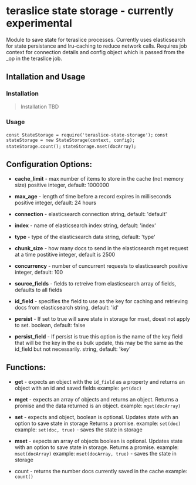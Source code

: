 # teraslice state storage - currently experimental

Module to save state for teraslice processes.  Currently uses elasticsearch for
state persistance and lru-caching to reduce network calls.  Requires job context
for connection details and config object which is passed from the _op in the
teraslice job.

## Intallation and Usage
### Installation
> Installation TBD
### Usage
`const StateStorage = require('teraslice-state-storage');`
`const stateStorage = new StateStorage(context, config);`
`stateStorage.count();`
`stateStorage.mset(docArray);`

## Configuration Options:
  * __cache_limit__ - max number of items to store in the cache (not memory
    size)
    positive integer, default: 1000000

  * __max_age__ - length of time before a record expires in milliseconds
    positive integer, default: 24 hours

  * __connection__ - elasticsearch connection
    string, default: 'default'

  * __index__ - name of elasticsearch index
    string, default: 'index'

  * __type__ - type of the elasticsearch data string, default: 'type'

  * __chunk_size__ - how many docs to send in the elasticsearch mget request at
    a time
    postitive integer, default is 2500

  * __concurrency__ - number of cuncurrent requests to elasticsearch
    positive integer, default: 100

  * __source_fields__ - fields to retreive from elasticsearch
    array of fields, defaults to all fields

  * __id_field__ - specifies the field to use as the key for caching and
    retrieving docs from elasticsearch
    string, default: 'id'

  * __persist__ - If set to true will save state in storage for mset, doest not
    apply to set.
    boolean, default: false

  * __persist_field__ - If persist is true this option is the name of the key
    field that will be the key in the es bulk update, this may be the same as
    the id_field but not necessarily.
    string, default: 'key'

## Functions:
* __get__ - expects an object with the `id_field` as a property and returns an
  object with an id and saved fields
  example: `get(doc)`

* __mget__ - expects an array of objects and returns an object.  Returns a
  promise and the data returned is an object.
  example: `mget(docArray)`

* __set__ - expects and object, boolean is optional. Updates state with an
  option to save state in storage
  Returns a promise.
  example: `set(doc)`
  example: `set(doc, true)` - saves the state in storage

* __mset__ - expects an array of objects boolean is optional.  Updates state
  with an option to save state in storage.
  Returns a promise.
  example: `mset(docArray)`
  example: `mset(docArray, true)` - saves the state in storage

* count - returns the number docs currently saved in the cache
  example: `count()`

